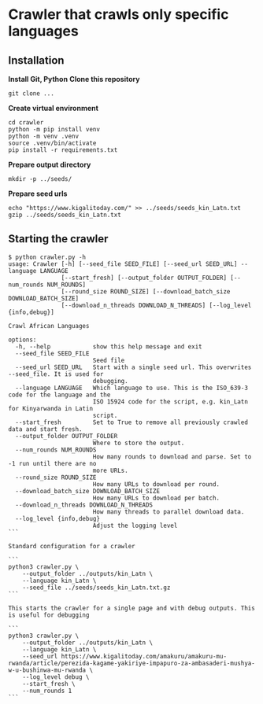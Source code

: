 # Crawler that crawls only specific languages

## Installation

**Install Git, Python**
**Clone this repository**

```
git clone ...
```

**Create virtual environment**

```
cd crawler
python -m pip install venv
python -m venv .venv
source .venv/bin/activate
pip install -r requirements.txt 
```

**Prepare output directory**

```
mkdir -p ../seeds/
```

**Prepare seed urls**

```
echo "https://www.kigalitoday.com/" >> ../seeds/seeds_kin_Latn.txt
gzip ../seeds/seeds_kin_Latn.txt
```

## Starting the crawler

````
$ python crawler.py -h
usage: Crawler [-h] [--seed_file SEED_FILE] [--seed_url SEED_URL] --language LANGUAGE
               [--start_fresh] [--output_folder OUTPUT_FOLDER] [--num_rounds NUM_ROUNDS]
               [--round_size ROUND_SIZE] [--download_batch_size DOWNLOAD_BATCH_SIZE]
               [--download_n_threads DOWNLOAD_N_THREADS] [--log_level {info,debug}]

Crawl African Languages

options:
  -h, --help            show this help message and exit
  --seed_file SEED_FILE
                        Seed file
  --seed_url SEED_URL   Start with a single seed url. This overwrites --seed_file. It is used for
                        debugging.
  --language LANGUAGE   Which language to use. This is the ISO_639-3 code for the language and the
                        ISO 15924 code for the script, e.g. kin_Latn for Kinyarwanda in Latin
                        script.
  --start_fresh         Set to True to remove all previously crawled data and start fresh.
  --output_folder OUTPUT_FOLDER
                        Where to store the output.
  --num_rounds NUM_ROUNDS
                        How many rounds to download and parse. Set to -1 run until there are no
                        more URLs.
  --round_size ROUND_SIZE
                        How many URLs to download per round.
  --download_batch_size DOWNLOAD_BATCH_SIZE
                        How many URLs to download per batch.
  --download_n_threads DOWNLOAD_N_THREADS
                        How many threads to parallel download data.
  --log_level {info,debug}
                        Adjust the logging level
```

Standard configuration for a crawler

```
python3 crawler.py \
    --output_folder ../outputs/kin_Latn \
    --language kin_Latn \
    --seed_file ../seeds/seeds_kin_Latn.txt.gz 
```

This starts the crawler for a single page and with debug outputs. This is useful for debugging

```
python3 crawler.py \
    --output_folder ../outputs/kin_Latn \
    --language kin_Latn \
    --seed_url https://www.kigalitoday.com/amakuru/amakuru-mu-rwanda/article/perezida-kagame-yakiriye-impapuro-za-ambasaderi-mushya-w-u-bushinwa-mu-rwanda \
    --log_level debug \
    --start_fresh \
    --num_rounds 1
```
